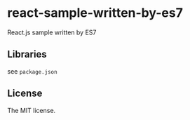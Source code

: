 # react-sample-written-by-es7

React.js sample written by ES7

## Libraries

see `package.json`

## License

The MIT license.
